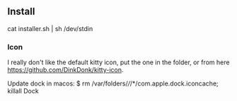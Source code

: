 ## Install
cat installer.sh | sh /dev/stdin

### Icon
I really don't like the default kitty icon, put the one in the folder, or from here https://github.com/DinkDonk/kitty-icon.

Update dock in macos:
$ rm /var/folders/*/*/*/com.apple.dock.iconcache; killall Dock
